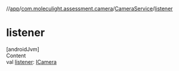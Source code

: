 //[app](../../../index.md)/[com.moleculight.assessment.camera](../index.md)/[CameraService](index.md)/[listener](listener.md)



# listener  
[androidJvm]  
Content  
val [listener](listener.md): [ICamera](../-i-camera/index.md)  



